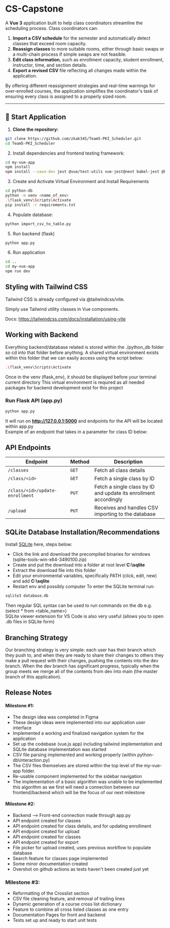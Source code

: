 # CS-Capstone

A **Vue 3** application built to help class coordinators streamline the scheduling process. Class coordinators can:

1. **Import a CSV schedule** for the semester and automatically detect classes that exceed room capacity.  
2. **Reassign classes** to more suitable rooms, either through basic swaps or a multi-chain process if simple swaps are not feasible.  
3. **Edit class information**, such as enrollment capacity, student enrollment, instructor, time, and section details.  
4. **Export a revised CSV** file reflecting all changes made within the application.

By offering different reassignment strategies and real-time warnings for over-enrolled courses, the application simplifies the coordinator's task of ensuring every class is assigned to a properly sized room.

---
## 🚀 Start Application
1. **Clone the repository:**
```sh
git clone https://github.com/zkak345/Team5-PKI_Scheduler.git
cd Team5-PKI_Scheduler
```

2. Install dependencies and frontend testing framework:
```sh
cd my-vue-app
npm install
npm install --save-dev jest @vue/test-utils vue-jest@next babel-jest @babel/preset-env
```

3. Create and Activate Virtual Environment and Install Requirements
```sh
cd python-db
python -m venv <name_of_env>
.\flask_venv\Scripts\Activate
pip install -r requirements.txt
```

4. Populate database:
```sh
python import_csv_to_table.py 
```

5. Run backend (flask)
```sh
python app.py
```

6. Run application
```sh
cd ..
cd my-vue-app
npm run dev
```


## Styling with Tailwind CSS
Tailwind CSS is already configured via @tailwindcss/vite.

Simply use Tailwind utility classes in Vue components.

Docs: https://tailwindcss.com/docs/installation/using-vite

## Working with Backend
Everything backend/database related is stored within the ./python_db folder so cd into that folder before anything.
A shared virtual environment exists within this folder that we can easily access using the script below:
```sh
.\flask_venv\Scripts\Activate
```
Once in the venv (flask_env), it should be displayed before your terminal current directory
This virtual environment is required as all needed packages for backend development exist for this project

### Run Flask API (app.py)
```sh
python app.py
```
It will run on **http://127.0.0.1:5000** and endpoints for the API will be located within app.py \
Example of an endpoint that takes in a parameter for class ID below:

## API Endpoints
| **Endpoint**       | **Method** | **Description**                       |
|--------------------|-----------|---------------------------------------|
| `/classes`        | `GET`      | Fetch all class details               |
| `/class/<id>`     | `GET`      | Fetch a single class by ID            |
| `/class/<id>/update-enrollment` | `PUT` | Fetch a single class by ID and update its enrollment accordingly|
| `/upload`     | `PUT`      | Receives and handles CSV importing to the database |


## SQLite Database Installation/Recommendations 
Install [SQLite](https://www.sqlite.org/download.html) here, steps below:
- Click the link and download the precompiled binaries for windows (sqlite-tools-win-x64-3490100.zip)
- Create and put the download into a folder at root level **C:\sqlite**
- Extract the download file into this folder
- Edit your environmental variables, specifically PATH (click, edit, new) and add **C:\sqlite**
- Restart env and possibly computer
To enter the SQLite terminal run:
```sh
sqlite3 database.db
```
Then regular SQL syntax can be used to run commands on the db e.g. (select * from <table_name>) \
SQLite viewer extension for VS Code is also very useful (allows you to open .db files in SQLite form)

## Branching Strategy
Our branching strategy is very simple: each user has their branch which they push to, and when they are ready to share their changes to others they make a pull request with their changes, pushing the contents into the dev branch. When the dev branch has significant progress, typically when the group meets we merge all of the contents from dev into main (the master branch of this application).

## Release Notes
#### Milestone #1:
- The design idea was completed in Figma
- These design ideas were implemented into our application user interface
- Implemented a working and finalized navigation system for the application
- Set up the codebase (vue.js app) including tailwind implementation and SQLite database implementation was started
- CSV file parsing implemented and working properly (within python-db\interaction.py)
- The CSV files themselves are stored within the top level of  the my-vue-app folder.
- Re-usable component implemented for the sidebar navigation
- The implementation of a basic algorithm was unable to be implemented this algorithm as we first will need a connection between our frontend/backend which will be the focus of our next milestone


#### Milestone #2:
- Backend --> Front-end connection made through app.py
-   API endpoint created for classes
-   API endpoint created for class details, and for updating enrollment
-   API endpoint created for upload
-   API endpoint created for classes
-   API endpoint created for export
-   File picker for upload created, uses previous workflow to populate database
-   Search feature for classes page implemented
-   Some minor documentation created
-   Overshot on github actions as tests haven't been created just yet


### Milestone #3:
- Reformatting of the Crosslist section
- CSV file cleaning feature, and removal of trailing lines
- Dynamic generation of a course cross list dictionary
- Feature to combine all cross listed classes as one entry
- Documentation Pages for front and backend
- Tests set up and ready to start unit tests
